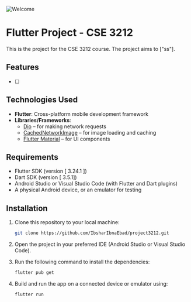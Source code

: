 ![Welcome](https://media.tenor.com/sCfC2XDlVPYAAAAi/wlcm.gif)
# Flutter Project - CSE 3212

This is the project for the CSE 3212 course. The project aims to ["ss"].



## Features

- [  ]

## Technologies Used

- **Flutter**: Cross-platform mobile development framework
- **Libraries/Frameworks**:
    - [Dio](https://pub.dev/packages/dio) – for making network requests
    - [CachedNetworkImage](https://pub.dev/packages/cached_network_image) – for image loading and caching
    - [Flutter Material](https://flutter.dev/docs/development/ui/widgets/material) – for UI components

## Requirements

- Flutter SDK (version [ 3.24.1 ])
- Dart SDK (version [ 3.5.1])
- Android Studio or Visual Studio Code (with Flutter and Dart plugins)
- A physical Android  device, or an emulator for testing


## Installation

1. Clone this repository to your local machine:
    ```bash
    git clone https://github.com/IbsharIbnaEbad/project3212.git
    ```

2. Open the project in your preferred IDE (Android Studio or Visual Studio Code).

3. Run the following command to install the dependencies:
    ```bash
    flutter pub get
    ```



4. Build and run the app on a connected device or emulator using:
    ```bash
    flutter run
    ```

[//]: # (## Screenshots)

[//]: # ()
[//]: # (![Screenshot 1]&#40;screenshots/screenshot1.png&#41;)

[//]: # (![Screenshot 2]&#40;screenshots/screenshot2.png&#41;)
